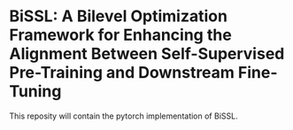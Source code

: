 # BiSSL: A Bilevel Optimization Framework for Enhancing the Alignment Between Self-Supervised Pre-Training and Downstream Fine-Tuning

This reposity will contain the pytorch implementation of BiSSL.
